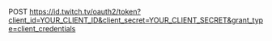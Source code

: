 POST https://id.twitch.tv/oauth2/token?client_id=YOUR_CLIENT_ID&client_secret=YOUR_CLIENT_SECRET&grant_type=client_credentials
